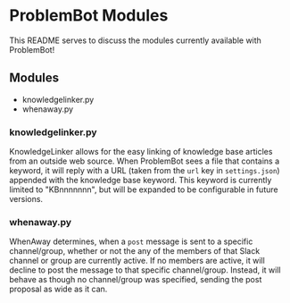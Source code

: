 # ProblemBot Modules
This README serves to discuss the modules currently available with ProblemBot!

## Modules
* knowledgelinker.py
* whenaway.py

### knowledgelinker.py
KnowledgeLinker allows for the easy linking of knowledge base articles from an outside web source. When ProblemBot sees a file
that contains a keyword, it will reply with a URL (taken from the `url` key in `settings.json`) appended with the knowledge
base keyword. This keyword is currently limited to "KBnnnnnnn", but will be expanded to be configurable in future versions.

### whenaway.py
WhenAway determines, when a `post` message is sent to a specific channel/group, whether or not the any of the members of that 
Slack channel or group are currently active. If no members are active, it will decline to post the message to that specific
channel/group. Instead, it will behave as though no channel/group was specified, sending the post proposal as wide as it can.
